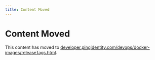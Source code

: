 ```yaml
---
title: Content Moved
---
```

# Content Moved

This content has moved to [developer.pingidentity.com/devops/docker-images/releaseTags.html](https://developer.pingidentity.com/devops/docker-images/releaseTags.html).
